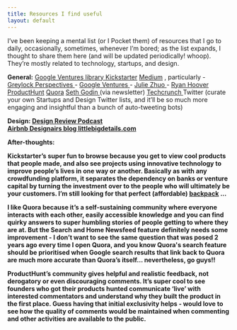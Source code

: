 ```yaml
---
title: Resources I find useful
layout: default
---
```


I’ve been keeping a mental list (or I Pocket them) of resources that I go to daily, occasionally, sometimes, whenever I’m bored; as the list expands, I thought to share them here (and will be updated periodically! whoop). They’re mostly related to technology, startups, and design. 

<b>General:</b>
<a href = "https://www.gv.com/library/">Google Ventures library </a>
<a href="www.kickstarter.com">Kickstarter</a>
<a href="www.medium.com">Medium</a> , particularly
     - <a href="https://medium.com/greylock-perspectives">Greylock Perspectives </a>
     - <a href="https://medium.com/@GoogleVentures">Google Ventures </a>
     - <a href="https://medium.com/@joulee">Julie Zhuo </a>
     - <a href="https://medium.com/@rrhoover">Ryan Hoover </a>
<a href="www.producthunt.com">ProductHunt</a>
<a href="www.quora.com">Quora</a>
<a href="http://www.sethgodin.com/sg/">Seth Godin </a> (via newsletter)
<a href="www.techcrunch.com">Techcrunch </a>
Twitter (curate your own Startups and Design Twitter lists, and it’ll be so much more engaging and insightful than a bunch of auto-tweeting bots)


<b>Design:</a>
<a href="http://www.designreviewpodcast.com/">Design Review Podcast </a>  
<a href="http://designairs.com/">Airbnb Designairs blog </a>
<a href="www.littlebigdetails.com">littlebigdetails.com</a>


After-thoughts:

Kickstarter’s super fun to browse because you get to view cool products that people made, and also see projects using innovative technology to improve people’s lives in one way or another. Basically as with any crowdfunding platform, it separates the dependency on banks or venture capital by turning the investment over to the people who will ultimately be your customers. I’m still looking for that perfect (affordable) <a href="https://www.kickstarter.com/projects/aersf/aer-fit-pack-the-gym-work-bag-designed-for-the-cit/description">backpack</a>  ...

I like Quora because it’s a self-sustaining community where everyone interacts with each other, easily accessible knowledge and you can find quirky answers to super humbling stories of people getting to where they are at. But the Search and Home Newsfeed feature definitely needs some improvement - I don’t want to see the same question that was posed 2 years ago every time I open Quora, and you know Quora's search feature should be prioritised when Google search results that link back to Quora are much more accurate than Quora’s itself… nevertheless, go guys!!

ProductHunt’s community gives helpful and realistic feedback, not derogatory or even discouraging comments. It’s super cool to see founders who got their products hunted communicate ‘live’ with interested commentators and understand why they built the product in the first place. Guess having that initial exclusivity helps - would love to see how the quality of comments would be maintained when commenting and other activities are available to the public.